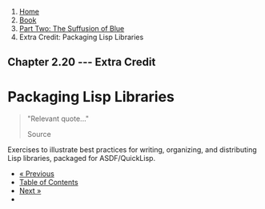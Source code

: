 <ol class="breadcrumb">
  <li><a href="/">Home</a></li>
  <li><a href="/book/">Book</a></li>
  <li><a href="/book/2-0-0-overview/">Part Two: The Suffusion of Blue</a></li>
  <li class="active">Extra Credit: Packaging Lisp Libraries</li>
</ol>

## Chapter 2.20 --- Extra Credit

# Packaging Lisp Libraries

> "Relevant quote..."
> <footer>Source</footer>

Exercises to illustrate best practices for writing, organizing, and distributing Lisp libraries, packaged for ASDF/QuickLisp.

<ul class="pager">
  <li class="previous"><a href="/book/2-19-0-essential-libs/">&laquo; Previous</a></li>
  <li><a href="/book/">Table of Contents</a></li>
  <li class="next"><a href="/book/2-21-0-review/">Next &raquo;</a><li>
</ul>
